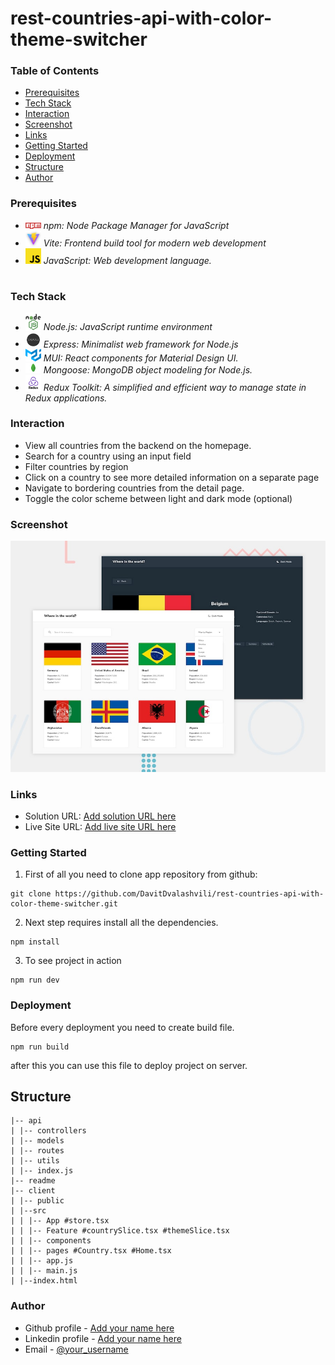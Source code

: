 # rest-countries-api-with-color-theme-switcher

### Table of Contents

- [Prerequisites](#Prerequisites)
- [Tech Stack](#Tech-Stack)
- [Interaction](#Interaction)
- [Screenshot](#Screenshot)
- [Links](#Links)
- [Getting Started](#Getting-Started)
- [Deployment](#Deployment)
- [Structure](#Structure)
- [Author](#Author)

### Prerequisites

- <img src="client/public/readme/npm.png" width="25" style="top: 8px" /> _npm: Node Package Manager for JavaScript_
- <img src="client/public/readme/vite.jpg" width="25" style="top: 8px" /> _Vite: Frontend build tool for modern web development_
- <img src="client/public/readme/js.png" width="25" style="top: 8px" /> _JavaScript: Web development language._

#

### Tech Stack

- <img src="client/public/readme/nodejs.png" width="25" style="top: 8px" /> _Node.js: JavaScript runtime environment_
- <img src="client/public/readme/expressjs.png" width="25" style="top: 8px" /> _Express: Minimalist web framework for Node.js_
- <img src="client/public/readme/MUI.png" width="25" style="top: 8px" /> _MUI: React components for Material Design UI._
- <img src="client/public/readme/mongoose.png" width="25" style="top: 8px" /> _Mongoose: MongoDB object modeling for Node.js._
- <img src="client/public/readme/reduxToolkit.png" width="25" style="top: 8px" /> _Redux Toolkit: A simplified and efficient way to manage state in Redux applications._

### Interaction

- View all countries from the backend on the homepage.
- Search for a country using an input field
- Filter countries by region
- Click on a country to see more detailed information on a separate page
- Navigate to bordering countries from the detail page.
- Toggle the color scheme between light and dark mode (optional)

### Screenshot

![](./client/public/preview.jpg)

### Links

- Solution URL: [Add solution URL here](https://github.com/DavitDvalashvili/rest-countries-api-with-color-theme-switcher)
- Live Site URL: [Add live site URL here](https://rest-countries-api-front.vercel.app/)

### Getting Started

1. First of all you need to clone app repository from github:

```
git clone https://github.com/DavitDvalashvili/rest-countries-api-with-color-theme-switcher.git
```

2. Next step requires install all the dependencies.

```
npm install
```

3. To see project in action

```
npm run dev
```

### Deployment

Before every deployment you need to create build file.

```
npm run build
```

after this you can use this file to deploy project on server.

## Structure

```
|-- api
| |-- controllers
| |-- models
| |-- routes
| |-- utils
| |-- index.js
|-- readme
|-- client
| |-- public
| |--src
| | |-- App #store.tsx
| | |-- Feature #countrySlice.tsx #themeSlice.tsx
| | |-- components
| | |-- pages #Country.tsx #Home.tsx
| | |-- app.js
| | |-- main.js
| |--index.html

```

### Author

- Github profile - [Add your name here](https://github.com/DavitDvalashvili)
- Linkedin profile - [Add your name here](https://www.linkedin.com/in/davit-dvalashvili-0421b6253)
- Email - [@your_username](davitdvalashvili1996@gmail.com)
